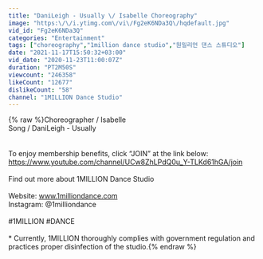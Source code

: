 ```yaml
---
title: "DaniLeigh - Usually \/ Isabelle Choreography"
image: "https:\/\/i.ytimg.com\/vi\/Fg2eK6NDa3Q\/hqdefault.jpg"
vid_id: "Fg2eK6NDa3Q"
categories: "Entertainment"
tags: ["choreography","1million dance studio","원밀리언 댄스 스튜디오"]
date: "2021-11-17T15:50:32+03:00"
vid_date: "2020-11-23T11:00:07Z"
duration: "PT2M50S"
viewcount: "246358"
likeCount: "12677"
dislikeCount: "58"
channel: "1MILLION Dance Studio"
---
```

{% raw %}Choreographer / Isabelle<br />Song / DaniLeigh - Usually<br /><br /><br />To enjoy membership benefits, click “JOIN” at the link below:<br /><a rel="nofollow" target="blank" href="https://www.youtube.com/channel/UCw8ZhLPdQ0u_Y-TLKd61hGA/join">https://www.youtube.com/channel/UCw8ZhLPdQ0u_Y-TLKd61hGA/join</a><br /><br />Find out more about 1MILLION Dance Studio<br /><br />Website: www.1milliondance.com<br />Instagram:  @1milliondance<br /><br />#1MILLION #DANCE<br /><br />* Currently, 1MILLION thoroughly complies with government regulation and practices proper disinfection of the studio.{% endraw %}
